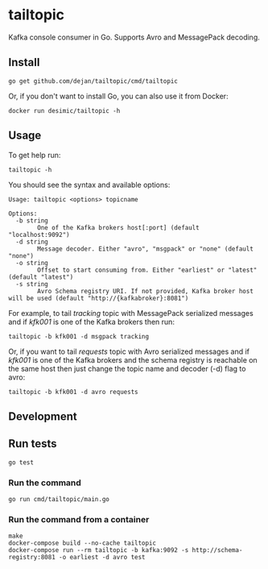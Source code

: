 # tailtopic

Kafka console consumer in Go. Supports Avro and MessagePack decoding.

## Install

    go get github.com/dejan/tailtopic/cmd/tailtopic

Or, if you don't want to install Go, you can also use it from Docker:

    docker run desimic/tailtopic -h

## Usage

To get help run:

    tailtopic -h

You should see the syntax and available options:

    Usage: tailtopic <options> topicname

    Options:
      -b string
            One of the Kafka brokers host[:port] (default "localhost:9092")
      -d string
            Message decoder. Either "avro", "msgpack" or "none" (default "none")
      -o string
            Offset to start consuming from. Either "earliest" or "latest" (default "latest")
      -s string
            Avro Schema registry URI. If not provided, Kafka broker host will be used (default "http://{kafkabroker}:8081")

For example, to tail *tracking* topic with MessagePack serialized messages and if *kfk001* is one of the Kafka brokers then run:

    tailtopic -b kfk001 -d msgpack tracking

Or, if you want to tail *requests* topic with Avro serialized messages and if *kfk001* is one of the Kafka brokers and the schema registry is reachable on the same host then just change the topic name and decoder (-d) flag to avro:

    tailtopic -b kfk001 -d avro requests

## Development

## Run tests

    go test

### Run the command

    go run cmd/tailtopic/main.go

### Run the command from a container

    make
    docker-compose build --no-cache tailtopic
    docker-compose run --rm tailtopic -b kafka:9092 -s http://schema-registry:8081 -o earliest -d avro test
